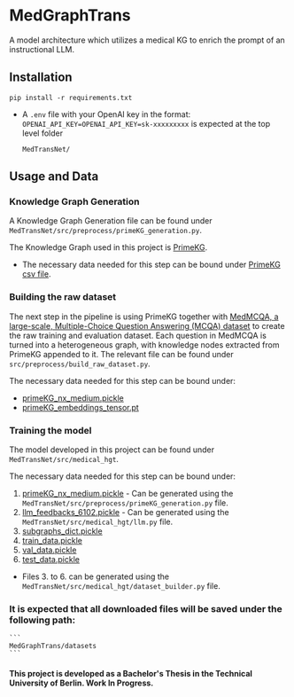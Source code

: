 # MedGraphTrans
A model architecture which utilizes a medical KG to enrich the prompt of an instructional LLM.

## Installation
`pip install -r requirements.txt`

- A `.env` file with your OpenAI key in the format: 
    `OPENAI_API_KEY=OPENAI_API_KEY=sk-xxxxxxxxx` is expected at the top level folder
    ```
    MedTransNet/
    ``` 

## Usage and Data


### Knowledge Graph Generation
A Knowledge Graph Generation file can be found under `MedTransNet/src/preprocess/primeKG_generation.py`.

The Knowledge Graph used in this project is [PrimeKG](https://www.nature.com/articles/s41597-023-01960-3).

- The necessary data needed for this step can be bound under [PrimeKG csv file](https://dataverse.harvard.edu/api/access/datafile/6180620).
 
### Building the raw dataset
The next step in the pipeline is using PrimeKG together with [MedMCQA, a large-scale, Multiple-Choice Question Answering (MCQA) dataset](https://medmcqa.github.io/) to create the raw training and evaluation dataset. Each question in MedMCQA is turned into a heterogeneous graph, with knowledge nodes extracted from PrimeKG appended to it. The relevant file can be found under 
`src/preprocess/build_raw_dataset.py`. 

The necessary data needed for this step can be bound under:
- [primeKG_nx_medium.pickle](https://drive.google.com/file/d/1ovffBALLs1ATvc8KrYLdCr6YZW20pxnp/view?usp=drive_link)
- [primeKG_embeddings_tensor.pt](https://drive.google.com/file/d/1KcLvdFXrUjKhFiDsK9DR7ZtFAv5GY-TL/view?usp=sharing)

### Training the model

The model developed in this project can be found under `MedTransNet/src/medical_hgt`.

The necessary data needed for this step can be bound under:
1. [primeKG_nx_medium.pickle](https://drive.google.com/file/d/1ovffBALLs1ATvc8KrYLdCr6YZW20pxnp/view?usp=drive_link) - Can be generated using the `MedTransNet/src/preprocess/primeKG_generation.py` file.
2. [llm_feedbacks_6102.pickle](https://drive.google.com/file/d/131t7p-6xVLQa-yA2hbJ3yxiW17P2ZAdx/view?usp=drive_link) - Can be generated using the `MedTransNet/src/medical_hgt/llm.py` file.
3. [subgraphs_dict.pickle](https://drive.google.com/file/d/1BA8eHNI4tqw-hMj7TsU26XMzLR4KhDa9/view?usp=sharing)
4. [train_data.pickle](https://drive.google.com/file/d/1dpGdYy8575StZMZ__hDhGj4PY7esGlCy/view?usp=sharing)
5. [val_data.pickle](https://drive.google.com/file/d/1MHtVCyKnACZ_165RT_NdOecr4N_n61_-/view?usp=sharing)
6. [test_data.pickle](https://drive.google.com/file/d/1yrrzfdkblpNrfMhpOxZ8q75ZsJPz5Uqa/view?usp=sharing)

* Files 3. to 6. can be generated using the `MedTransNet/src/medical_hgt/dataset_builder.py` file.


### It is expected that all downloaded files will be saved under the following path: 
    ```
    MedGraphTrans/datasets
    ```

#### This project is developed as a Bachelor's Thesis in the Technical University of Berlin. Work In Progress. 